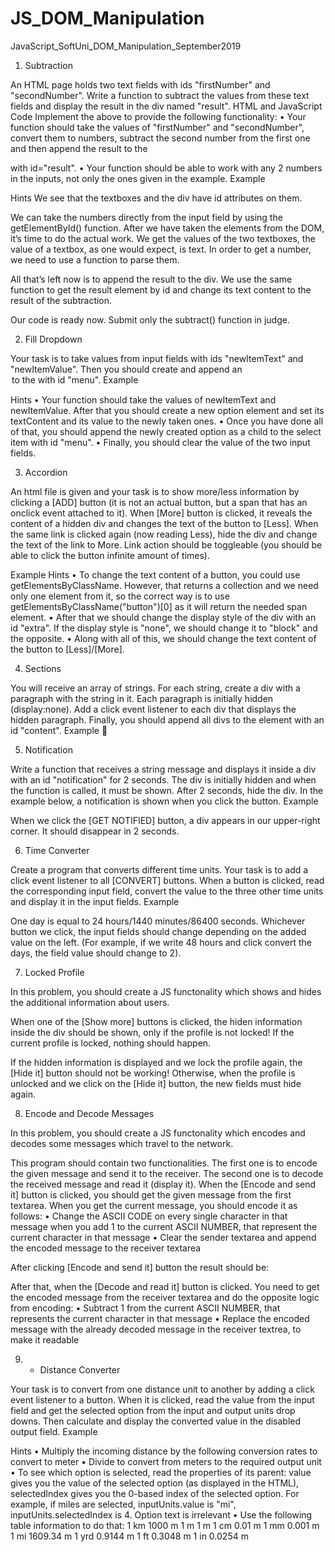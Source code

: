 # JS_DOM_Manipulation
JavaScript_SoftUni_DOM_Manipulation_September2019


1.	Subtraction

An HTML page holds two text fields with ids "firstNumber" and "secondNumber". Write a function to subtract the values from these text fields and display the result in the div named "result".
HTML and JavaScript Code
Implement the above to provide the following functionality: 
•	Your function should take the values of "firstNumber" and "secondNumber", convert them to numbers, subtract the second number from the first one and then append the result to the <div> with id="result".
•	Your function should be able to work with any 2 numbers in the inputs, not only the ones given in the example.
Example
 
Hints
We see that the textboxes and the div have id attributes on them.
 
We can take the numbers directly from the input field by using the getElementById() function. After we have taken the elements from the DOM, it’s time to do the actual work. We get the values of the two textboxes, the value of a textbox, as one would expect, is text. In order to get a number, we need to use a function to parse them. 
 
All that’s left now is to append the result to the div. We use the same function to get the result element by id and change its text content to the result of the subtraction.
 
Our code is ready now. Submit only the subtract() function in judge. 

2.	Fill Dropdown

Your task is to take values from input fields with ids "newItemText" and "newItemValue". Then you should create and append an <option> to the <select> with id "menu".
Example
 
Hints
•	Your function should take the values of newItemText and newItemValue. After that you should create a new option element and set its textContent and its value to the newly taken ones. 
•	Once you have done all of that, you should append the newly created option as a child to the select item with id "menu".
•	Finally, you should clear the value of the two input fields.

3.	Accordion

An html file is given and your task is to show more/less information by clicking a [ADD] button (it is not an actual button, but a span that has an onclick event attached to it). When [More] button is clicked, it reveals the content of a hidden div and changes the text of the button to [Less]. When the same link is clicked again (now reading Less), hide the div and change the text of the link to More. Link action should be toggleable (you should be able to click the button infinite amount of times).

Example 
Hints
•	To change the text content of a button, you could use getElementsByClassName. However, that returns a collection and we need only one element from it, so the correct way is to use getElementsByClassName("button")[0] as it will return the needed span element.
•	After that we should change the display style of the div with an id "extra". If the display style is "none", we should change it to "block" and the opposite.
•	Along with all of this, we should change the text content of the button to [Less]/[More].

4.	Sections

You will receive an array of strings. For each string, create a div with a paragraph with the string in it. Each paragraph is initially hidden (display:none). Add a click event listener to each div that displays the hidden paragraph. Finally, you should append all divs to the element with an id "content".
Example
    
  
5.	Notification

Write a function that receives a string message and displays it inside a div with an id "notification" for 2 seconds. The div is initially hidden and when the function is called, it must be shown. After 2 seconds, hide the div. In the example below, a notification is shown when you click the button.
Example
 
When we click the [GET NOTIFIED] button, a div appears in our upper-right corner. It should disappear in 2 seconds.

6.	Time Converter

Create a program that converts different time units. Your task is to add a click event listener to all [CONVERT] buttons. When a button is clicked, read the corresponding input field, convert the value to the three other time units and display it in the input fields.
Example
 
One day is equal to 24 hours/1440 minutes/86400 seconds. Whichever button we click, the input fields should change depending on the added value on the left. (For example, if we write 48 hours and click convert the days, the field value should change to 2).

7.	Locked Profile

In this problem, you should create a JS functonality which shows and hides the additional
information about users.
 
When one of the [Show more] buttons is clicked, the hiden information inside the div should
be shown, only if the profile is not locked! If the current profile is locked, nothing should
happen.
 
If the hidden information is displayed and we lock the profile again, the [Hide it] button
should not be working! Otherwise, when the profile is unlocked and we click on the [Hide it]
button, the new fields must hide again.

8.	Encode and Decode Messages

In this problem, you should create a JS functonality which encodes and decodes some
messages which travel to the network.
 
This program should contain two functionalities.
The first one is to encode the given message and send it to the receiver. 
The second one is to decode the received message and read it (display it).
When the [Encode and send it] button is clicked, you should get the given message from the first textarea. When you get the current message, you should encode it as follows:
•	Change the ASCII CODE on every single character in that message when you add 1 to the current ASCII NUMBER, that represent the current character in that message
•	Clear the sender textarea and append the encoded message to the receiver textarea
 
After clicking [Encode and send it] button the result should be:
 
After that, when the [Decode and read it] button is clicked. You need to get the encoded message from the receiver textarea and do the opposite logic from encoding:
•	Subtract 1 from the current ASCII NUMBER, that represents the current character in that message
•	Replace the encoded message with the already decoded message in the receiver textrea, to make it readable
 

9.	* Distance Converter

Your task is to convert from one distance unit to another by adding a click event listener to a button. When it is clicked, read the value from the input field and get the selected option from the input and output units drop downs. Then calculate and display the converted value in the disabled output field.
Example
 
Hints
•	Multiply the incoming distance by the following conversion rates to convert to meter
•	Divide to convert from meters to the required output unit
•	To see which option is selected, read the properties of its parent: value gives you the value of the selected option (as displayed in the HTML), selectedIndex gives you the 0-based index of the selected option. For example, if miles are selected, inputUnits.value is "mi", inputUnits.selectedIndex is 4. Option text is irrelevant
•	Use the following table information to do that:
1 km	1000 m
1 m	1 m
1 cm	0.01 m
1 mm	0.001 m
1 mi	1609.34 m
1 yrd	0.9144 m
1 ft	0.3048 m
1 in	0.0254 m


